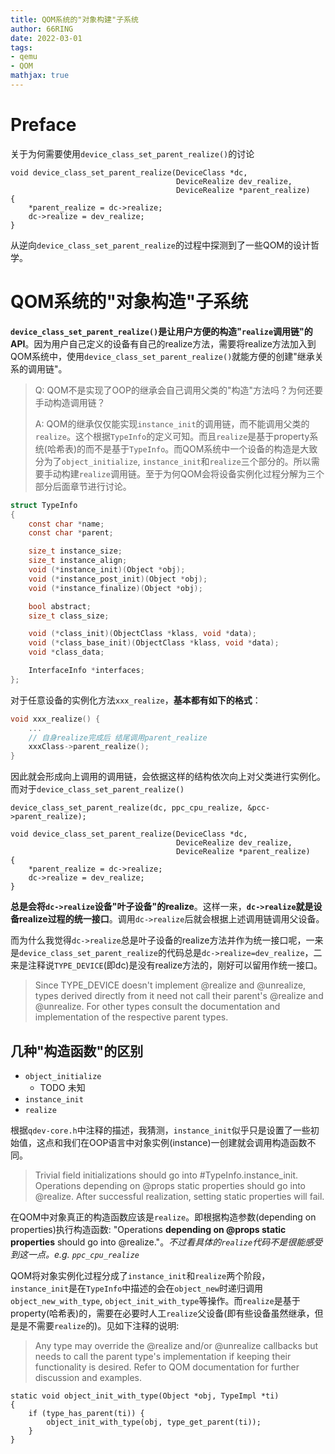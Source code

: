 ```yaml
---
title: QOM系统的"对象构建"子系统
author: 66RING
date: 2022-03-01
tags: 
- qemu
- QOM
mathjax: true
---
```


# Preface

关于为何需要使用`device_class_set_parent_realize()`的讨论

```
void device_class_set_parent_realize(DeviceClass *dc,
                                     DeviceRealize dev_realize,
                                     DeviceRealize *parent_realize)
{
    *parent_realize = dc->realize;
    dc->realize = dev_realize;
}
```

从逆向`device_class_set_parent_realize`的过程中探测到了一些QOM的设计哲学。


# QOM系统的"对象构造"子系统

**`device_class_set_parent_realize()`是让用户方便的构造"`realize`调用链"的API**。因为用户自己定义的设备有自己的realize方法，需要将realize方法加入到QOM系统中，使用`device_class_set_parent_realize()`就能方便的创建"继承关系的调用链"。

> Q: QOM不是实现了OOP的继承会自己调用父类的"构造"方法吗？为何还要手动构造调用链？
> 
> A: QOM的继承仅仅能实现`instance_init`的调用链，而不能调用父类的`realize`。这个根据`TypeInfo`的定义可知。而且`realize`是基于property系统(哈希表)的而不是基于`TypeInfo`。而QOM系统中一个设备的构造是大致分为了`object_initialize`, `instance_init`和`realize`三个部分的。所以需要手动构建`realize`调用链。至于为何QOM会将设备实例化过程分解为三个部分后面章节进行讨论。

```c
struct TypeInfo
{
    const char *name;
    const char *parent;

    size_t instance_size;
    size_t instance_align;
    void (*instance_init)(Object *obj);
    void (*instance_post_init)(Object *obj);
    void (*instance_finalize)(Object *obj);

    bool abstract;
    size_t class_size;

    void (*class_init)(ObjectClass *klass, void *data);
    void (*class_base_init)(ObjectClass *klass, void *data);
    void *class_data;

    InterfaceInfo *interfaces;
};
```

对于任意设备的实例化方法`xxx_realize`，**基本都有如下的格式**：

```c
void xxx_realize() {
	...
	// 自身realize完成后 结尾调用parent_realize
	xxxClass->parent_realize();
}
```

因此就会形成向上调用的调用链，会依据这样的结构依次向上对父类进行实例化。 而对于`device_class_set_parent_realize()`

```
device_class_set_parent_realize(dc, ppc_cpu_realize, &pcc->parent_realize);

void device_class_set_parent_realize(DeviceClass *dc,
                                     DeviceRealize dev_realize,
                                     DeviceRealize *parent_realize)
{
    *parent_realize = dc->realize;
    dc->realize = dev_realize;
}
```

**总是会将`dc->realize`设备"叶子设备"的realize**。这样一来，**`dc->realize`就是设备realize过程的统一接口**。调用`dc->realize`后就会根据上述调用链调用父设备。

而为什么我觉得`dc->realize`总是叶子设备的realize方法并作为统一接口呢，一来是`device_class_set_parent_realize`的代码总是`dc->realize=dev_realize`，二来是注释说`TYPE_DEVICE`(即dc)是没有realize方法的，刚好可以留用作统一接口。

> Since TYPE_DEVICE doesn't implement @realize and @unrealize, types
> derived directly from it need not call their parent's @realize and
> @unrealize.
> For other types consult the documentation and implementation of the
> respective parent types.


## 几种"构造函数"的区别

- `object_initialize`
	* TODO 未知
- `instance_init`
- `realize`

根据`qdev-core.h`中注释的描述，我猜测，`instance_init`似乎只是设置了一些初始值，这点和我们在OOP语言中对象实例(instance)一创建就会调用构造函数不同。

> Trivial field initializations should go into #TypeInfo.instance_init.
> Operations depending on @props static properties should go into @realize.
> After successful realization, setting static properties will fail.

在QOM中对象真正的构造函数应该是`realize`。即根据构造参数(depending on properties)执行构造函数: "Operations **depending on @props static properties** should go into @realize."。*不过看具体的`realize`代码不是很能感受到这一点。e.g. `ppc_cpu_realize`*

QOM将对象实例化过程分成了`instance_init`和`realize`两个阶段，`instance_init`是在`TypeInfo`中描述的会在`object_new`时递归调用`object_new_with_type`, `object_init_with_type`等操作。而`realize`是基于property(哈希表)的，需要在必要时人工`realize`父设备(即有些设备虽然继承，但是是不需要`realize`的)。见如下注释的说明: 

> Any type may override the @realize and/or @unrealize callbacks but needs
> to call the parent type's implementation if keeping their functionality
> is desired. Refer to QOM documentation for further discussion and examples.

```
static void object_init_with_type(Object *obj, TypeImpl *ti)
{
    if (type_has_parent(ti)) {
        object_init_with_type(obj, type_get_parent(ti));
    }
}
```

